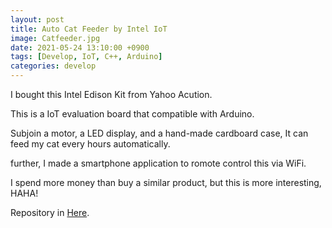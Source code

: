 ```yaml
---
layout: post
title: Auto Cat Feeder by Intel IoT
image: Catfeeder.jpg
date: 2021-05-24 13:10:00 +0900
tags: [Develop, IoT, C++, Arduino]
categories: develop
---
```

I bought this Intel Edison Kit from Yahoo Acution.

This is a IoT evaluation board that compatible with Arduino.

Subjoin a motor, a LED display, and a hand-made cardboard case, It can feed my cat every hours automatically.

further, I made a smartphone application to romote control this via WiFi.

I spend more money than buy a similar product, but this is more interesting, HAHA!

Repository in [Here][Here].

[Here]: https://github.com/kyokuto52/Arduino-Auto-Feeder
